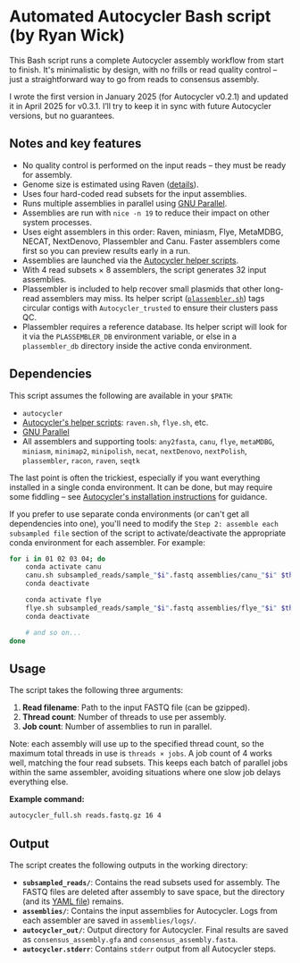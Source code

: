 # Automated Autocycler Bash script (by Ryan Wick)

This Bash script runs a complete Autocycler assembly workflow from start to finish. It's minimalistic by design, with no frills or read quality control – just a straightforward way to go from reads to consensus assembly.

I wrote the first version in January 2025 (for Autocycler v0.2.1) and updated it in April 2025 for v0.3.1. I’ll try to keep it in sync with future Autocycler versions, but no guarantees.



## Notes and key features

* No quality control is performed on the input reads – they must be ready for assembly.
* Genome size is estimated using Raven ([details](https://github.com/rrwick/Autocycler/wiki/Genome-size-estimation)).
* Uses four hard-coded read subsets for the input assemblies.
* Runs multiple assemblies in parallel using [GNU Parallel](https://github.com/rrwick/Autocycler/wiki/Parallelising-input-assemblies#gnu-parallel).
* Assemblies are run with `nice -n 19` to reduce their impact on other system processes.
* Uses eight assemblers in this order: Raven, miniasm, Flye, MetaMDBG, NECAT, NextDenovo, Plassembler and Canu. Faster assemblers come first so you can preview results early in a run.
* Assemblies are launched via the [Autocycler helper scripts](https://github.com/rrwick/Autocycler/wiki/Generating-input-assemblies#assembly-helper-scripts).
* With 4 read subsets × 8 assemblers, the script generates 32 input assemblies.
* Plassembler is included to help recover small plasmids that other long-read assemblers may miss. Its helper script ([`plassembler.sh`](https://github.com/rrwick/Autocycler/blob/main/scripts/plassembler.sh)) tags circular contigs with `Autocycler_trusted` to ensure their clusters pass QC.
* Plassembler requires a reference database. Its helper script will look for it via the `PLASSEMBLER_DB` environment variable, or else in a `plassembler_db` directory inside the active conda environment.



## Dependencies

This script assumes the following are available in your `$PATH`:
* `autocycler`
* [Autocycler's helper scripts](https://github.com/rrwick/Autocycler/tree/main/scripts): `raven.sh`, `flye.sh`, etc.
* [GNU Parallel](https://www.gnu.org/software/parallel)
* All assemblers and supporting tools: `any2fasta`, `canu`, `flye`, `metaMDBG`, `miniasm`, `minimap2`, `minipolish`, `necat`, `nextDenovo`, `nextPolish`, `plassembler`, `racon`, `raven`, `seqtk`

The last point is often the trickiest, especially if you want everything installed in a single conda environment. It can be done, but may require some fiddling – see [Autocycler's installation instructions](https://github.com/rrwick/Autocycler/wiki/Software-requirements-and-installation) for guidance.

If you prefer to use separate conda environments (or can't get all dependencies into one), you'll need to modify the `Step 2: assemble each subsampled file` section of the script to activate/deactivate the appropriate conda environment for each assembler. For example:
```bash
for i in 01 02 03 04; do
    conda activate canu
    canu.sh subsampled_reads/sample_"$i".fastq assemblies/canu_"$i" $threads $genome_size
    conda deactivate

    conda activate flye
    flye.sh subsampled_reads/sample_"$i".fastq assemblies/flye_"$i" $threads $genome_size
    conda deactivate

    # and so on...
done
```



## Usage

The script takes the following three arguments:
1. **Read filename**: Path to the input FASTQ file (can be gzipped).
2. **Thread count**: Number of threads to use per assembly.
3. **Job count**: Number of assemblies to run in parallel.

Note: each assembly will use up to the specified thread count, so the maximum total threads in use is `threads × jobs`. A job count of 4 works well, matching the four read subsets. This keeps each batch of parallel jobs within the same assembler, avoiding situations where one slow job delays everything else.

**Example command:**
```bash
autocycler_full.sh reads.fastq.gz 16 4
```



## Output

The script creates the following outputs in the working directory:

* **`subsampled_reads/`**: Contains the read subsets used for assembly. The FASTQ files are deleted after assembly to save space, but the directory (and its [YAML file](https://github.com/rrwick/Autocycler/wiki/Metrics#read-subsampling-metrics)) remains.
* **`assemblies/`**: Contains the input assemblies for Autocycler. Logs from each assembler are saved in `assemblies/logs/`.
* **`autocycler_out/`**: Output directory for Autocycler. Final results are saved as `consensus_assembly.gfa` and `consensus_assembly.fasta`.
* **`autocycler.stderr`**: Contains `stderr` output from all Autocycler steps.
